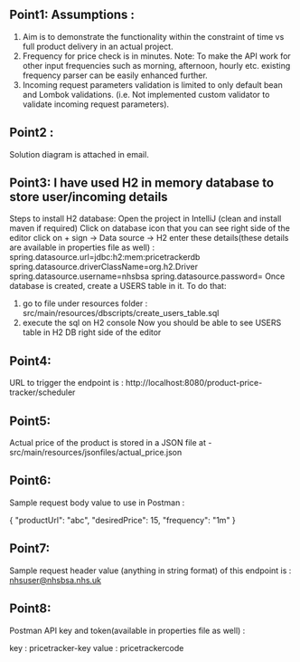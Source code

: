 Point1: Assumptions :
 -------------
1) Aim is to demonstrate the functionality within the constraint of time vs full product delivery in an actual project.  
2) Frequency for price check is in minutes. Note: To make the API work for other input frequencies such as morning, afternoon, hourly etc. existing frequency parser can be easily enhanced further.
3) Incoming request parameters validation is limited to only default bean and Lombok validations. (i.e. Not implemented custom validator to validate incoming request parameters).

Point2 : 
----------
Solution diagram is attached in email.
   
Point3: I have used H2 in memory database to store user/incoming details
-----------
Steps to install H2 database:
Open the project in IntelliJ (clean and install maven if required)
Click on database icon that you can see right side of the editor 
click on + sign -> Data source -> H2
enter these details(these details are available in properties file as well) :
spring.datasource.url=jdbc:h2:mem:pricetrackerdb
spring.datasource.driverClassName=org.h2.Driver
spring.datasource.username=nhsbsa
spring.datasource.password=
Once database is created, create a USERS table in it. To do that:
 1) go to file under resources folder : src/main/resources/dbscripts/create_users_table.sql  
 2) execute the sql on H2 console 
Now you should be able to see USERS table in H2 DB right side of the editor

Point4:
----------
URL to trigger the endpoint is : http://localhost:8080/product-price-tracker/scheduler

Point5: 
----------
Actual price of the product is stored in a JSON file at - src/main/resources/jsonfiles/actual_price.json

Point6:
----------
Sample request body value to use in Postman :  

{   "productUrl": "abc",
    "desiredPrice": 15,
    "frequency": "1m"
}

Point7:
---------
Sample request header value (anything in string format) of this endpoint is :
nhsuser@nhsbsa.nhs.uk

Point8:
---------
Postman API key and token(available in properties file as well) :

key :  pricetracker-key
value :  pricetrackercode
